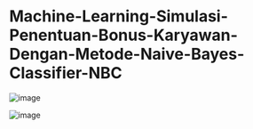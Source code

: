 # Machine-Learning-Simulasi-Penentuan-Bonus-Karyawan-Dengan-Metode-Naive-Bayes-Classifier-NBC

![image](https://github.com/user-attachments/assets/bc863ea7-0682-4c32-afe8-e161f869c43e)

![image](https://github.com/user-attachments/assets/6a791e78-b825-4fcd-803b-be7204cbbcfd)
